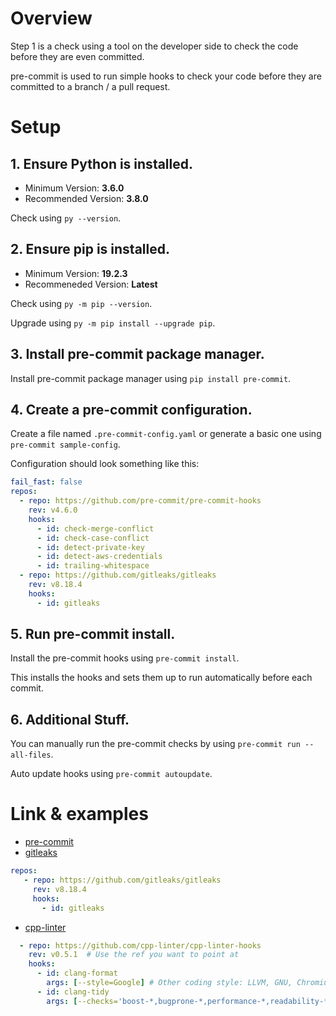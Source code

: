 # Overview
Step 1 is a check using a tool on the developer side to check the code before they are even committed.

pre-commit is used to run simple hooks to check your code before they are committed to a branch / a pull request.

# Setup
## 1. Ensure Python is installed.
- Minimum Version: **3.6.0**
- Recommended Version: **3.8.0**

Check using `py --version`.

## 2. Ensure pip is installed.
- Minimum Version: **19.2.3**
- Recommeneded Version: **Latest**

Check using `py -m pip --version`.

Upgrade using `py -m pip install --upgrade pip`.

## 3. Install pre-commit package manager.
Install pre-commit package manager using `pip install pre-commit`.

## 4. Create a pre-commit configuration.
Create a file named `.pre-commit-config.yaml` or generate a basic one using `pre-commit sample-config`.

Configuration should look something like this:

```yaml
fail_fast: false
repos:
  - repo: https://github.com/pre-commit/pre-commit-hooks
    rev: v4.6.0
    hooks:
      - id: check-merge-conflict
      - id: check-case-conflict
      - id: detect-private-key
      - id: detect-aws-credentials
      - id: trailing-whitespace
  - repo: https://github.com/gitleaks/gitleaks
    rev: v8.18.4
    hooks:
      - id: gitleaks
```

## 5. Run pre-commit install.
Install the pre-commit hooks using `pre-commit install`.

This installs the hooks and sets them up to run automatically before each commit.

## 6. Additional Stuff.
You can manually run the pre-commit checks by using `pre-commit run --all-files`.

Auto update hooks using `pre-commit autoupdate`.

# Link & examples
- [pre-commit](https://pre-commit.com/)
- [gitleaks](https://github.com/gitleaks/gitleaks)
```yaml
repos:
   - repo: https://github.com/gitleaks/gitleaks
     rev: v8.18.4
     hooks:
       - id: gitleaks
```
- [cpp-linter](https://github.com/cpp-linter/cpp-linter-hooks)
```yaml
  - repo: https://github.com/cpp-linter/cpp-linter-hooks
    rev: v0.5.1  # Use the ref you want to point at
    hooks:
      - id: clang-format
        args: [--style=Google] # Other coding style: LLVM, GNU, Chromium, Microsoft, Mozilla, WebKit.
      - id: clang-tidy
        args: [--checks='boost-*,bugprone-*,performance-*,readability-*,portability-*,modernize-*,clang-analyzer-*,cppcoreguidelines-*']
```